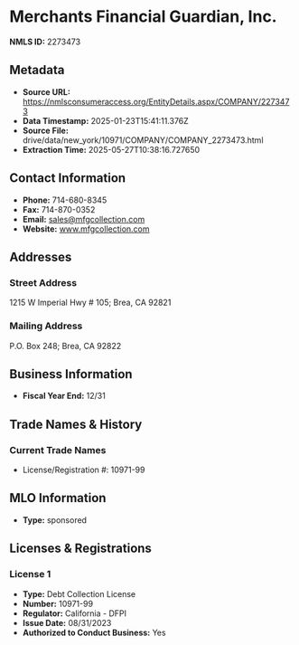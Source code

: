 # Merchants Financial Guardian, Inc.

**NMLS ID:** 2273473

## Metadata
- **Source URL:** https://nmlsconsumeraccess.org/EntityDetails.aspx/COMPANY/2273473
- **Data Timestamp:** 2025-01-23T15:41:11.376Z
- **Source File:** drive/data/new_york/10971/COMPANY/COMPANY_2273473.html
- **Extraction Time:** 2025-05-27T10:38:16.727650

## Contact Information
- **Phone:** 714-680-8345
- **Fax:** 714-870-0352
- **Email:** sales@mfgcollection.com
- **Website:** www.mfgcollection.com

## Addresses
### Street Address
1215 W Imperial Hwy # 105; Brea, CA 92821

### Mailing Address
P.O. Box 248; Brea, CA 92822

## Business Information
- **Fiscal Year End:** 12/31

## Trade Names & History
### Current Trade Names
- License/Registration #: 10971-99

## MLO Information
- **Type:** sponsored

## Licenses & Registrations

### License 1
- **Type:** Debt Collection License
- **Number:** 10971-99
- **Regulator:** California - DFPI
- **Issue Date:** 08/31/2023
- **Authorized to Conduct Business:** Yes
